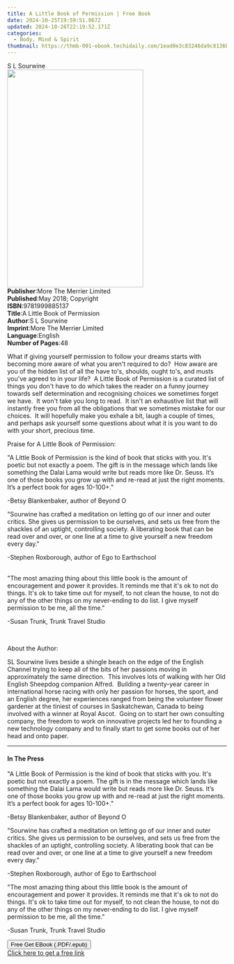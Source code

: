 ```yaml
---
title: A Little Book of Permission | Free Book
date: 2024-10-25T19:59:51.067Z
updated: 2024-10-26T22:19:52.171Z
categories:
  - Body, Mind & Spirit
thumbnail: https://thmb-001-ebook.techidaily.com/1ead0e3c83246da9c8136bd118ab536b7986de5d0eab19b691b59d8ec7fb4839.jpg
---
```

<main id="book-container">
  <div class="flex flex-col">
    <div class="book-brief flex-1 py-6 px-4 sm:p-6 md:py-10 md:px-8">
      <!-- brief-->
      <div class="book-brief-main">S L Sourwine</div>
    </div>
    <div
      class="book-meta-info flex-1 grid gap-4 col-start-1 col-end-3 row-start-1 sm:mb-6 sm:grid-cols-4 lg:gap-6 lg:col-start-2 lg:row-end-6 lg:row-span-6 lg:mb-0"
    >
      <div
        class="book-meta-info-left place-content-center mt-4 p-4 text-sm leading-6 col-start-2 col-span-2 dark:text-slate-400"
      >
        <img
          class="w-full h-500 object-cover rounded-lg sm:h-255 sm:col-span-2 lg:col-span-full"
          src="https://img-001-ebook.techidaily.com/8eaf546b84e596fee9036c156559929d26f80bb371a781cc7617a02a51678309.jpg"
          alt=""
          width="312"
          height="500"
        />
      </div>
      <div
        class="book-meta-info-right mt-2 col-start-1 row-start-2 col-span-3 self-center"
      >
        <!-- meta data  -->
        <div class="flex flex-col px-4 md:px-8">
          <div class="flex-1">
            <strong>Publisher</strong>:<span class="px-2"
              >More The Merrier Limited</span
            >
          </div>
          <div class="flex-1">
            <strong>Published</strong>:<span class="px-2"
              >May 2018; Copyright</span
            >
          </div>
          <div class="flex-1">
            <strong>ISBN</strong>:<span class="px-2">9781999885137</span>
          </div>
          <div class="flex-1">
            <strong>Title</strong>:<span class="px-2"
              >A Little Book of Permission</span
            >
          </div>
          <div class="flex-1">
            <strong>Author</strong>:<span class="px-2">S L Sourwine</span>
          </div>
          <div class="flex-1">
            <strong>Imprint</strong>:<span class="px-2"
              >More The Merrier Limited</span
            >
          </div>
          <div class="flex-1">
            <strong>Language</strong>:<span class="px-2">English</span>
          </div>
          <div class="flex-1">
            <strong>Number of Pages</strong>:<span class="px-2">48</span>
          </div>
        </div>
      </div>
    </div>
    <div class="book-description flex-1 py-6 px-4 sm:p-6 md:py-10 md:px-8">
      <div class="book-description-main">
        <div accordion-content="" id="description">
          <p>
            What if giving yourself permission to follow your dreams starts with
            becoming more aware of what you aren't required to do? &nbsp;How
            aware are you of the hidden list of all the have to's, shoulds,
            ought to's, and&nbsp;musts you've agreed to in your life? &nbsp;A
            Little Book of Permission is a&nbsp;curated list of things you don't
            have to do which takes the reader on a funny journey towards self
            determination and recognising&nbsp;choices we sometimes forget we
            have. &nbsp;It won't take you long to read. &nbsp;It isn't&nbsp;an
            exhaustive list that will instantly free&nbsp;you from all the
            obligations that we sometimes mistake for our choices. &nbsp;It will
            hopefully make you exhale a bit, laugh a couple of times, and
            perhaps ask yourself some questions about what it is you want to do
            with your short, precious time.
          </p>
          <p>Praise for A Little Book of Permission:</p>
          <p>
            "A Little Book of Permission is&nbsp;the
            kind&nbsp;of&nbsp;book&nbsp;that sticks with you.&nbsp;It's poetic
            but not exactly&nbsp;a&nbsp;poem. The gift is in the message which
            lands like something the Dalai Lama would write but reads more like
            Dr. Seuss.&nbsp;It’s one&nbsp;of&nbsp;those books you grow up with
            and re-read at just the right moments.
            It’s&nbsp;a&nbsp;perfect&nbsp;book&nbsp;for ages 10-100+."
          </p>
          <p>-Betsy Blankenbaker, author of Beyond O</p>
          <p>
            "Sourwine has crafted a meditation on letting go of our inner and
            outer critics. She gives us permission to be ourselves, and sets us
            free from the shackles of an uptight, controlling society. A
            liberating book that can be read over and over, or one line at a
            time to give yourself a new freedom every day."
          </p>
          <p>-Stephen Roxborough, author of Ego to Earthschool</p>
          <p>
            <br />"The most amazing thing about this little book is the amount
            of encouragement and power it provides. It reminds me that it's ok
            to not do things. It's ok to take time out for myself, to not clean
            the house, to not do any of the other things on my never-ending to
            do list. I give myself permission to be me, all the time."
          </p>
          <p>-Susan Trunk, Trunk Travel Studio</p>
          <p>&nbsp;</p>
          <p>About the Author:</p>
          <p>
            SL Sourwine lives beside a shingle beach on the edge of the English
            Channel trying to keep all of the bits of her passions moving in
            approximately the same direction.&nbsp; This involves lots of
            walking with her Old English Sheepdog companion Alfred.&nbsp;
            Building a twenty-year career in international horse racing with
            only her passion for horses, the sport, and an English degree, her
            experiences ranged from being the volunteer flower gardener at the
            tiniest of courses in Saskatchewan, Canada to being involved with a
            winner at Royal Ascot.&nbsp; Going on to start her own consulting
            company, the freedom to work on innovative projects led her to
            founding a new technology company and to finally start to get some
            books out of her head and onto paper.&nbsp;
          </p>
        </div>
        <div class="accordion-fader"></div>
      </div>
    </div>
    <div class="book-excerpts flex-1 py-6 px-4 sm:p-6 md:py-10 md:px-8">
      <!-- excerpts-->
      <div class="book-excerpts-main">
        <hr />
        <h4 class="placeholder placeholder-heading">
          <span>In The Press</span>
        </h4>
        <p></p>
        <p>
          "A Little Book of Permission is&nbsp;the
          kind&nbsp;of&nbsp;book&nbsp;that sticks with you.&nbsp;It's poetic but
          not exactly&nbsp;a&nbsp;poem. The gift is in the message which lands
          like something the Dalai Lama would write but reads more like Dr.
          Seuss.&nbsp;It’s one&nbsp;of&nbsp;those books you grow up with and
          re-read at just the right moments.
          It’s&nbsp;a&nbsp;perfect&nbsp;book&nbsp;for ages 10-100+."
        </p>
        <p>-Betsy Blankenbaker, author of Beyond O</p>
        <p>
          "Sourwine has crafted a meditation on letting go of our inner and
          outer critics. She gives us permission to be ourselves, and sets us
          free from the shackles of an uptight, controlling society. A
          liberating book that can be read over and over, or one line at a time
          to give yourself a new freedom every day."
        </p>
        <p>-Stephen Roxborough, author of Ego to Earthschool</p>
        <p>
          "The most amazing thing about this little book is the amount of
          encouragement and power it provides. It reminds me that it's ok to not
          do things. It's ok to take time out for myself, to not clean the
          house, to not do any of the other things on my never-ending to do
          list. I give myself permission to be me, all the time."
        </p>
        <p>-Susan Trunk, Trunk Travel Studio</p>
        <p></p>
      </div>
    </div>
    <div
      class="book-about-author flex-1 py-6 px-4 sm:p-6 md:py-10 md:px-8"
    ></div>
    <div class="book-free-get flex-1 py-6 px-4 sm:p-6 md:py-10 md:px-8">
      <button
        id="btn-free-get"
        class="bg-blue-500 hover:bg-blue-700 text-white font-bold py-2 px-4 rounded"
      >
        Free Get EBook (.PDF/.epub)
      </button>
      <div id="countdown-display" class="px-2 text-lg mt-2"></div>
      <a
        id="free-link"
        class="hidden bg-blue-500 hover:bg-blue-700 text-white font-bold py-2 px-4 rounded"
        href="https://www.ebooks.com/en-us/book/209861020/a-little-book-of-permission/s-l-sourwine/"
        target="_blank"
        >Click here to get a free link</a
      >
    </div>
    <script>
      let countdownTime = 0;
      let countdownInterval = null;
      document
        .getElementById('btn-free-get')
        .addEventListener('click', startCountdown);
      function startCountdown() {
        countdownTime = new Date().getTime() + 60000 * 3;
        countdownInterval = setInterval(updateCountdown, 1000);
        document.getElementById('btn-free-get').disabled = true;
        document
          .getElementById('btn-free-get')
          .classList.add('bg-gray-500', 'cursor-not-allowed');
      }
      function updateCountdown() {
        let currentTime = new Date().getTime();
        let timeLeft = countdownTime - currentTime;
        let secondsLeft = Math.floor(timeLeft / 1000);
        document.getElementById('countdown-display').innerHTML =
          `Remaining time: ${secondsLeft} seconds.`;
        if (secondsLeft <= 0) {
          clearInterval(countdownInterval);
          document.getElementById('btn-free-get').classList.add('hidden');
          document.getElementById('free-link').classList.remove('hidden');
          document.getElementById('countdown-display').innerHTML = '';
        }
      }
    </script>
  </div>
</main>

<ins class="adsbygoogle"
      style="display:block"
      data-ad-client="ca-pub-7571918770474297"
      data-ad-slot="8358498916"
      data-ad-format="auto"
      data-full-width-responsive="true"></ins>
    